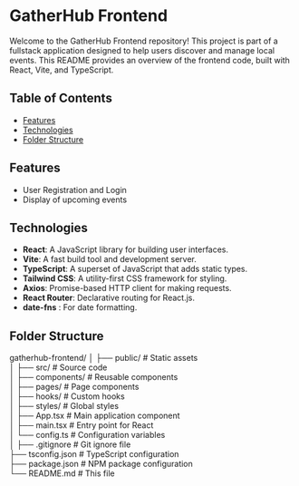 # GatherHub Frontend

Welcome to the GatherHub Frontend repository! This project is part of a fullstack application designed to help users discover and manage local events. This README provides an overview of the frontend code, built with React, Vite, and TypeScript.

## Table of Contents

- [Features](#features)
- [Technologies](#technologies)
- [Folder Structure](#folder-structure)

## Features

- User Registration and Login
- Display of upcoming events

## Technologies

- **React**: A JavaScript library for building user interfaces.
- **Vite**: A fast build tool and development server.
- **TypeScript**: A superset of JavaScript that adds static types.
- **Tailwind CSS**: A utility-first CSS framework for styling.
- **Axios**: Promise-based HTTP client for making requests.
- **React Router**: Declarative routing for React.js.
- **date-fns** : For date formatting.

## Folder Structure

gatherhub-frontend/
│
├── public/ # Static assets <br>
│
├── src/ # Source code <br>
│ ├── components/ # Reusable components <br>
│ ├── pages/ # Page components <br>
│ ├── hooks/ # Custom hooks <br>
│ ├── styles/ # Global styles <br>
│ ├── App.tsx # Main application component <br>
│ ├── main.tsx # Entry point for React <br>
│ └── config.ts # Configuration variables <br>
│
├── .gitignore # Git ignore file <br>
├── tsconfig.json # TypeScript configuration <br>
├── package.json # NPM package configuration <br>
└── README.md # This file <br>